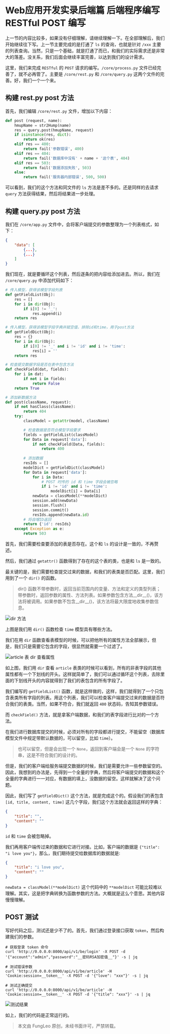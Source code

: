 # Web应用开发实录后端篇 后端程序编写 RESTful POST 编写

上一节的内容比较多，如果没有仔细理解，请继续理解一下。在全部理解后，我们开始继续往下写。上一节主要完成的是打通了 `ls` 的查询，也就是针对 `/xxx` 主要的列表查询。当然，只是一个基础，就是打通了而已，和我们的实际需求还是非常大的落差。没关系，我们后面会继续丰富完善，以达到我们的设计需求。

这里，我们来完成 `RESTful` 的 `POST` 请求的编写。`/core/process.py` 文件已经完善了，就不必再管了。主要是 `/core/rest.py` 和 `/core/query.py` 这两个文件的完善。好，我们一个一个来。

## 构建 rest.py post 方法

首先，我们编辑 `/core/rest.py` 文件，增加以下内容：

```python
def post (request, name):
    hmupName = str2Hump(name)
    res = query.post(hmupName, request)
    if isinstance(res, dict):
        return ok(res)
    elif res == 400:
        return fail('参数错误', 400)
    elif res == 404:
        return fail('数据库中没有' + name + '这个表', 404)
    elif res == 503:
        return fail('数据添加失败', 503)
    else:
        return fail('服务器内部错误', 500, 500)
```

可以看到，我们的这个方法和同文件的 `ls` 方法是差不多的。还是同样的去请求 `query` 方法获得结果，然后将结果进一步处理。

## 构建 query.py post 方法

我们在 `/core/app.py` 文件中，会将客户端提交的参数整理为一个列表格式，如下：

```json
{
    "data": [
        {...},
        {...}
    ]
}
```

我们现在，就是要循环这个列表，然后逐条的把内容给添加进去。所以，我们在 `/core/query.py` 中添加代码如下：


```python
# 传入模型，获得该模型字段列表
def getFieldList(Obj):
    res = []
    for i in dir(Obj):
        if i[0] != '_':
            res.append(i)
    return res

# 传入模型，获得该模型字段字典并赋空值，排除id和time，用于post方法
def getFieldDict(Obj):
    res = {}
    for i in dir(Obj):
        if i[0] != '_' and i != 'id' and i != 'time':
            res[i] = ''
    return res

# 检查提交数据字段是否在表中包含方法
def checkField(dat, fields):
    for i in dat:
        if not i in fields:
            return False
    return True

# 添加新数据方法
def post(className, request):
    if not hasClass(className):
        return 404
    try:
        classModel = getattr(model, className)

        # 检查数据是否符合模型字段要求
        fields = getFieldList(classModel)
        for Data in request['data']:
            if not checkField(Data, fields):
                return 400
        
        # 添加数据
        resIds = []
        modelDict = getFieldDict(classModel)
        for Data in request['data']:
            for i in Data:
                # POST 时传的 id 和 time 字段会被忽略
                if i != 'id' and i != 'time':
                    modelDict[i] = Data[i]
            newData = classModel(**modelDict)
            session.add(newData)
            session.flush()
            session.commit()
            resIds.append(newData.id)
        # 将自增ID返回
        return {'id': resIds}
    except Exception as e:
        return 503
```

首先，我们需要检查要添加的表是否存在。这个和 `ls` 的设计是一致的，不再赘述。

然后，我们通过 `getattr()` 函数得到了存在的这个表的类，也是和 `ls` 是一致的。

最关键的是，我们需要检查提交过来的数据，和我们的表类是否匹配。这里，我们用到了一个 `dir()` 的函数。

> dir() 函数不带参数时，返回当前范围内的变量、方法和定义的类型列表；带参数时，返回参数的属性、方法列表。如果参数包含方法__dir__()，该方法将被调用。如果参数不包含__dir__()，该方法将最大限度地收集参数信息。

![dir 方法](https://raw.githubusercontent.com/fengcms/articles/master/image/bd/1bbf918dacf18a7d180bf51e5f9305.jpg)

上图是我们用 `dir()` 函数检查 `time` 模型具有哪些方法。

我们在用 `dir` 函数查看表模型的时候，可以把他所有的属性方法全部展示，但是，我们只是需要它包含的字段，很显然就需要一个过滤了。

![article 表 dir 查看属性](https://raw.githubusercontent.com/fengcms/articles/master/image/97/a0f2ea3b25e8cc6f58e21736a0039b.jpg)

如上图，我们用 `dir` 查看 `article` 表类的时候可以看到，所有的非表字段的其他属性都有一个下划线的开头。这样就简单了，我们可以通过循环这个列表，去除里面的下划线开头的内容就得到了我们的表包含的所有字段了。
 
我们编写的 `getFieldList()` 函数，就是这样做的，这样，我们就得到了一个只包含表类所有字段的列表。用这个列表，我们可以检查客户端提交过来的数据是否符合我们的表类。当然，如果不符合，我们就返回 `400` 状态码，告知其参数错误。

而 `checkField()` 方法，就是拿客户端数据，和我们的表字段进行比对的一个方法。

在我们进行数据库提交的时候，必须对所有的字段都进行提交，不能留空（数据库模型文件中规定带默认数据的，可以留空，比如 `time`）。

> 也可以留空，但是会出现一个 `None`，返回到客户端会是一个 `None` 的字符串，这是不符合我们的设计的。

但是，我们的客户端给服务端提交数据的时候，我们是需要允许一些参数留空的。因此，我想到的办法是，先得到一个全量的字典，然后将客户端提交的数据和这个全量的字典进行一一对应，有数据的填上，没数据的留空。这样就解决了这个问题。

因此，我们写了 `getFieldDict()` 这个方法，就是完成这个的。假设我们的表包含 `[id, title, content, time]` 这几个字段，我们这个方法就会返回这样的字典：

```json
{
    "title": "",
    "content": ""
}
```

`id` 和 `time` 会被忽略掉。

我们再用客户端传过来的数据和它进行对接。比如，客户端的数据是 `{"title": "i love you"}`，那么，我们期待提交给数据库的数据就是:

```json
{
    "title": "i love you",
    "content": ""
}
```

`newData = classModel(**modelDict)` 这个代码中的 `**modelDict` 可能比较难以理解。其实，这是把字典转换为函数参数的方法。大概就是这么个意思。其他内容慢慢理解。

## POST 测试

写好代码之后，测试还是少不了的。首先，我们通过登录接口获取 `token`，然后构建我们的参数。


```#
# 获取登录 token 命令
curl 'http://0.0.0.0:8000/api/v1/be/login' -X POST -d '{"account":"admin","password":"__密码RSA加密值__"}' -s | jq

# 测试错误参数
curl 'http://0.0.0.0:8000/api/v1/be/article' -H 'Cookie:session=__token__' -X POST -d '{"love": "xxx"}' -s | jq

# 测试正确提交
curl 'http://0.0.0.0:8000/api/v1/be/article' -H 'Cookie:session=__token__' -X POST -d '{"title": "xxx"}' -s | jq
```

![测试结果](https://raw.githubusercontent.com/fengcms/articles/master/image/47/298504073b1d753cd05deb4ade5530.jpg)

如上，我们的代码是正常运行的。

> 本文由 FungLeo 原创，未经书面许可，严禁转载。


